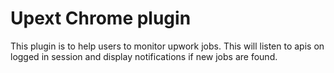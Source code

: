 # Upext Chrome plugin

This plugin is to help users to monitor upwork jobs.
This will listen to apis on logged in session and display notifications if new jobs are found.
